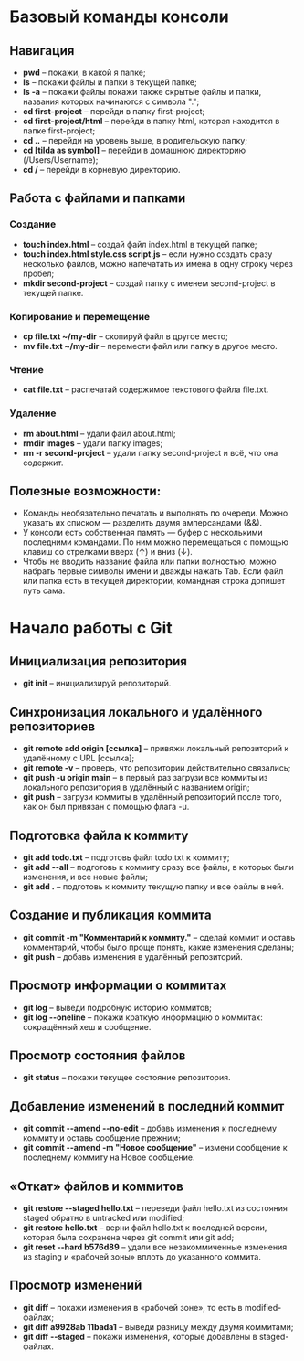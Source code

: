 # Базовый команды консоли

## Навигация

* **pwd** – покажи, в какой я папке;
* **ls** – покажи файлы и папки в текущей папке;
* **ls -a** – покажи файлы покажи также скрытые файлы и папки, названия которых начинаются с символа ".";
* **cd first-project** – перейди в папку first-project;
* **cd first-project/html** – перейди в папку html, которая находится в папке first-project;
* **cd ..** – перейди на уровень выше, в родительскую папку;
* **cd [tilda as symbol]** – перейди в домашнюю директорию (/Users/Username);
* **cd /** – перейди в корневую директорию.

## Работа с файлами и папками

### Создание

* **touch index.html** – создай файл index.html в текущей папке;
* **touch index.html style.css script.js** – если нужно создать сразу несколько файлов, можно напечатать их имена в одну строку через пробел;
* **mkdir second-project** – создай папку с именем second-project в текущей папке.

### Копирование и перемещение

* **cp file.txt ~/my-dir** – скопируй файл в другое место;
* **mv file.txt ~/my-dir** – перемести файл или папку в другое место.

### Чтение

* **cat file.txt** – распечатай содержимое текстового файла file.txt.

### Удаление

* **rm about.html** – удали файл about.html;
* **rmdir images** – удали папку images;
* **rm -r second-project** – удали папку second-project и всё, что она содержит.

## Полезные возможности:

* Команды необязательно печатать и выполнять по очереди. Можно указать их списком — разделить двумя амперсандами (&&).
* У консоли есть собственная память — буфер с несколькими последними командами. По ним можно перемещаться с помощью клавиш со стрелками вверх (↑) и вниз (↓).
* Чтобы не вводить название файла или папки полностью, можно набрать первые символы имени и дважды нажать Tab. Если файл или папка есть в текущей директории, командная строка допишет путь сама.

# Начало работы с Git

## Инициализация репозитория

* **git init** – инициализируй репозиторий.

## Синхронизация локального и удалённого репозиториев

* **git remote add origin [ссылка]** – привяжи локальный репозиторий к удалённому с URL [ссылка];
* **git remote -v** – проверь, что репозитории действительно связались;
* **git push -u origin main** – в первый раз загрузи все коммиты из локального репозитория в удалённый с названием origin;
* **git push** – загрузи коммиты в удалённый репозиторий после того, как он был привязан с помощью флага -u.

## Подготовка файла к коммиту 

* **git add todo.txt** – подготовь файл todo.txt к коммиту;
* **git add --all** – подготовь к коммиту сразу все файлы, в которых были изменения, и все новые файлы;
* **git add .** – подготовь к коммиту текущую папку и все файлы в ней.

## Создание и публикация коммита

* **git commit -m "Комментарий к коммиту."** – сделай коммит и оставь комментарий, чтобы было проще понять, какие изменения сделаны;
* **git push** – добавь изменения в удалённый репозиторий.

## Просмотр информации о коммитах

* **git log** – выведи подробную историю коммитов;
* **git log --oneline** – покажи краткую информацию о коммитах: сокращённый хеш и сообщение.

## Просмотр состояния файлов

* **git status** – покажи текущее состояние репозитория.

## Добавление изменений в последний коммит

* **git commit --amend --no-edit** – добавь изменения к последнему коммиту и оставь сообщение прежним;
* **git commit --amend -m "Новое сообщение"** – измени сообщение к последнему коммиту на Новое сообщение.

## «Откат» файлов и коммитов

* **git restore --staged hello.txt** – переведи файл hello.txt из состояния staged обратно в untracked или modified;
* **git restore hello.txt** – верни файл hello.txt к последней версии, которая была сохранена через git commit или git add;
* **git reset --hard b576d89** – удали все незакоммиченные изменения из staging и «рабочей зоны» вплоть до указанного коммита.

## Просмотр изменений

* **git diff** – покажи изменения в «рабочей зоне», то есть в modified-файлах;
* **git diff a9928ab 11bada1** – выведи разницу между двумя коммитами;
* **git diff --staged** – покажи изменения, которые добавлены в staged-файлах.

